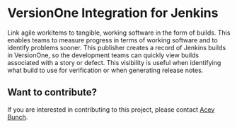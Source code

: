# VersionOne Integration for Jenkins

Link agile workitems to tangible, working software in the form of builds. This enables teams to measure progress in terms of working software and to identify problems sooner. This publisher creates a record of Jenkins builds in VersionOne, so the development teams can quickly view builds associated with a story or defect. This visibility is useful when identifying what build to use for verification or when generating release notes.

## Want to contribute?
If you are interested in contributing to this project, please contact [Acey Bunch](mailto:acey.bunch@versionone.com).
